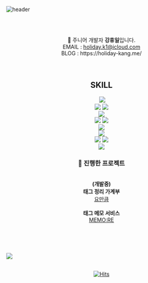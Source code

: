![header](https://capsule-render.vercel.app/api?type=shark&color=auto&height=200&section=header&text=HOLIDAY&fontSize=90)

<br><br>
<div align="center">
🧐 주니어 개발자 <strong>강휴일</strong>입니다.<br>
EMAIL : <a href="mailto:﻿"holiday.k1@icloud.com">holiday.k1@icloud.com</a><br>
BLOG : https://holiday-kang.me/<br><br>
<br>

  <h2>SKILL</h2>
   <img src="https://img.shields.io/badge/Java-EC4A3F?style=flat&logo=java&logoColor=white"/> </br>
   <img src="https://img.shields.io/badge/Spring-6DB33F?style=flat&logo=spring&logoColor=white"/> 
   <img src="https://img.shields.io/badge/spring Security-6DB33F?style=flat&logo=springsecurity&logoColor=white"/> </br>
   <img src="https://img.shields.io/badge/MySQL-4479A1?style=flat&logo=mysql&logoColor=white"/> </br>
   <img src="https://img.shields.io/badge/JWT-000000?style=flat&logo=jsonwebtokens&logoColor=white"/> 
   <img src="https://img.shields.io/badge/OAuth2-EB5424?style=flat&logo=auth0&logoColor=white"/> </br>
   <img src="https://img.shields.io/badge/AWS-232F3E?style=flat&logo=amazonwebservices&logoColor=white"/> </br>
   <img src="https://img.shields.io/badge/Docker-2496ED?style=flat&logo=docker&logoColor=white"/> </br>
   <img src="https://img.shields.io/badge/jenkins-D24939?style=flat&logo=jenkins&logoColor=white"/>
   <img src="https://img.shields.io/badge/githubactions-2088FF?style=flat&logo=githubactions&logoColor=white"/> </br>
   <img src="https://img.shields.io/badge/apachekafka-231F20?style=flat&logo=apachekafka&logoColor=white"/> </br>
   
  <h3>👀 진행한 프로젝트</h3><br>
  <strong>(개발중)</strong><br><strong>태그 정리 가계부</strong><br> <a href="https://github.com/yomankum-project/backWeb">요만큼</a><br><br>
  <strong>태그 메모 서비스</strong><br> <a href="https://github.com/h0l1da2/MEMO-RE_BE">MEMO:RE</a><br><br>
  
  <br><br>
</div>


<img src="https://github-readme-stats.vercel.app/api?username=h0l1da2&show_icons=true"><br><br>
<center>
  
[![Hits](https://hits.seeyoufarm.com/api/count/incr/badge.svg?url=https%3A%2F%2Fgithub.com%2Fh0l1da2&count_bg=%23FFA2A2&title_bg=%23555555&icon=ulule.svg&icon_color=%23E7E7E7&title=hits&edge_flat=false)](https://hits.seeyoufarm.com)
</center>
